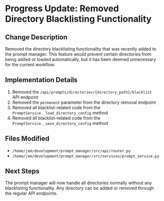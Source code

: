 # Progress Update: Removed Directory Blacklisting Functionality

## Change Description
Removed the directory blacklisting functionality that was recently added to the prompt manager. This feature would prevent certain directories from being added or loaded automatically, but it has been deemed unnecessary for the current workflow.

## Implementation Details
1. Removed the `/api/prompts/directories/{directory_path}/blacklist` API endpoint
2. Removed the `permanent` parameter from the directory removal endpoint
3. Removed all blacklist-related code from the `PromptService._load_directory_config` method
4. Removed all blacklist-related code from the `PromptService._save_directory_config` method

## Files Modified
- `/home/jem/development/prompt_manager/src/api/router.py`
- `/home/jem/development/prompt_manager/src/services/prompt_service.py`

## Next Steps
The prompt manager will now handle all directories normally without any blacklisting functionality. Any directory can be added or removed through the regular API endpoints.
